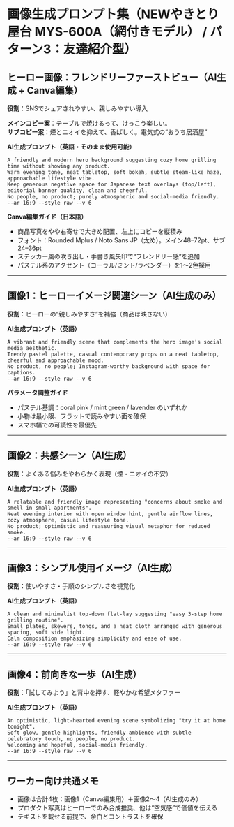 # 画像生成プロンプト集（NEWやきとり屋台 MYS-600A（網付きモデル） / パターン3：友達紹介型）

## ヒーロー画像：フレンドリーファーストビュー（AI生成 + Canva編集）

**役割**：SNSでシェアされやすい、親しみやすい導入

**メインコピー案**：テーブルで焼けるって、けっこう楽しい。  
**サブコピー案**：煙とニオイを抑えて、香ばしく。電気式の“おうち居酒屋”

**AI生成プロンプト（英語・そのまま使用可能）**
```
A friendly and modern hero background suggesting cozy home grilling time without showing any product.
Warm evening tone, neat tabletop, soft bokeh, subtle steam-like haze, approachable lifestyle vibe.
Keep generous negative space for Japanese text overlays (top/left), editorial banner quality, clean and cheerful.
No people, no product; purely atmospheric and social-media friendly.
--ar 16:9 --style raw --v 6
```

**Canva編集ガイド（日本語）**
- 商品写真をやや右寄せで大きめ配置、左上にコピーを縦積み  
- フォント：Rounded Mplus / Noto Sans JP（太め）。メイン48–72pt、サブ24–36pt  
- ステッカー風の吹き出し・手書き風矢印で“フレンドリー感”を追加  
- パステル系のアクセント（コーラル/ミント/ラベンダー）を1〜2色採用

---

## 画像1：ヒーローイメージ関連シーン（AI生成のみ）
**役割**：ヒーローの“親しみやすさ”を補強（商品は映さない）

**AI生成プロンプト（英語）**
```
A vibrant and friendly scene that complements the hero image's social media aesthetic.
Trendy pastel palette, casual contemporary props on a neat tabletop, cheerful and approachable mood.
No product, no people; Instagram-worthy background with space for captions.
--ar 16:9 --style raw --v 6
```

**パラメータ調整ガイド**
- パステル基調：coral pink / mint green / lavender のいずれか  
- 小物は最小限、フラットで読みやすい面を確保  
- スマホ幅での可読性を最優先

---

## 画像2：共感シーン（AI生成）
**役割**：よくある悩みをやわらかく表現（煙・ニオイの不安）

**AI生成プロンプト（英語）**
```
A relatable and friendly image representing "concerns about smoke and smell in small apartments".
Neat evening interior with open window hint, gentle airflow lines, cozy atmosphere, casual lifestyle tone.
No product; optimistic and reassuring visual metaphor for reduced smoke.
--ar 16:9 --style raw --v 6
```

---

## 画像3：シンプル使用イメージ（AI生成）
**役割**：使いやすさ・手順のシンプルさを視覚化

**AI生成プロンプト（英語）**
```
A clean and minimalist top-down flat-lay suggesting "easy 3-step home grilling routine".
Small plates, skewers, tongs, and a neat cloth arranged with generous spacing, soft side light.
Calm composition emphasizing simplicity and ease of use.
--ar 16:9 --style raw --v 6
```

---

## 画像4：前向きな一歩（AI生成）
**役割**：「試してみよう」と背中を押す、軽やかな希望メタファー

**AI生成プロンプト（英語）**
```
An optimistic, light-hearted evening scene symbolizing "try it at home tonight".
Soft glow, gentle highlights, friendly ambience with subtle celebratory touch, no people, no product.
Welcoming and hopeful, social-media friendly.
--ar 16:9 --style raw --v 6
```

---

## ワーカー向け共通メモ
- 画像は合計4枚：画像1（Canva編集用）＋画像2〜4（AI生成のみ）  
- プロダクト写真はヒーローでのみ合成推奨、他は“空気感”で価値を伝える  
- テキストを載せる前提で、余白とコントラストを確保
